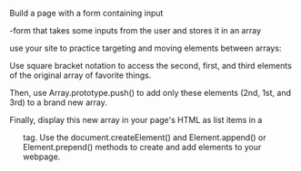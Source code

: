 

Build a page with a form containing input

-form that takes some inputs from the user
and stores it in an array 


use your site to practice targeting and moving elements between arrays:

Use square bracket notation to access the second, first, and third elements of the original array of favorite things.

Then, use Array.prototype.push() to add only these elements (2nd, 1st, and 3rd) to a brand new array.

Finally, display this new array in your page's HTML as list items in a <ul> tag. Use the document.createElement() and Element.append() or Element.prepend() methods to create and add elements to your webpage.